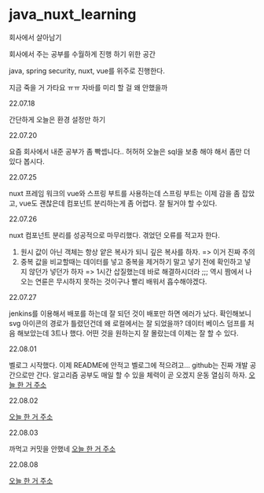 # java_nuxt_learning
회사에서 살아남기

회사에서 주는 공부를 수월하게 진행 하기 위한 공간

java, spring security, nuxt, vue를 위주로 진행한다.

지금 죽을 거 가타요 ㅠㅠ 자바를 미리 할 걸 왜 안했을까

22.07.18

간단하게 오늘은 환경 설정만 하기

22.07.20

요즘 회사에서 내준 공부가 좀 빡셉니다.. 허허허
오늘은 sql을 보충 해야 해서 좀만 더 있다 봅시다.

22.07.25

nuxt 프레임 워크의 vue와 스프링 부트를 사용하는데 스프링 부트는 이제 감을 좀 잡았고, vue도 괜찮은데
컴포넌트 분리하는게 좀 어렵다. 잘 될거야 할 수있다.

22.07.26

nuxt 컴포넌트 분리를 성공적으로 마무리했다. 겪었던 오류를 적고자 한다.
1. 원시 값이 아닌 객체는 항상 얕은 복사가 되니 깊은 복사를 하자. => 이거 진짜 주의
2. 중복 값을 비교할때는 데이터를 넣고 중복을 제거하기 말고 넣기 전에 확인하고 넣지 않던가 넣던가 하자 => 1시간 삽질했는데 바로 해결하시더라 ;;;
역시 짬에서 나오는 연륜은 무시하지 못하는 것이구나 빨리 배워서 흡수해야겠다.

22.07.27

jenkins를 이용해서 배포를 하는데 잘 되던 것이 배포만 하면 에러가 났다.
확인해보니 svg 아이콘의 경로가 틀렸던건데 왜 로컬에서는 잘 되었을까?
데이터 베이스 덤프를 처음 해보았는데 3트나 했다. 어떤 것을 원하는지 잘 몰랐는데 이제는 잘 할 수 있다.

22.08.01

벨로그 시작했다. 이제 README에 안적고 벨로그에 적으려고...
github는 진짜 개발 공간으로만 간다.
알고리즘 공부도 매일 할 수 있을 체력이 곧 오겠지 운동 열심히 하자.
[오늘 한 거 주소](https://velog.io/@poeynus/Spring-Security-Step-1)

22.08.02

[오늘 한 거 주소](https://velog.io/@poeynus/Spring-Security-Step-2)

22.08.03

까먹고 커밋을 안했네
[오늘 한 거 주소](https://velog.io/@poeynus/Spring-Security-Step-3)

22.08.08

[오늘 한 거 주소](https://velog.io/@poeynus/Spring-Security-Step-4)